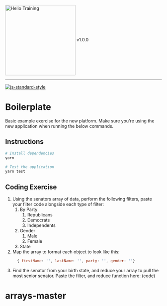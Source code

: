 <img src="http://i.imgur.com/UzC7XPe.png" alt="Helio Training" width="226" align="center"/> v1.0.0

---------------

[![js-standard-style](https://img.shields.io/badge/code%20style-standard-brightgreen.svg)](http://standardjs.com)

# Boilerplate

Basic example exercise for the new platform. Make sure you're using the new application when running the below commands.

## Instructions

```sh
# Install dependencies
yarn

# Test the application
yarn test
```

## Coding Exercise

1. Using the senators array of data, perform the following filters, paste your filter code alongside each type of filter:
    1. By Party
        1. Republicans
        2. Democrats
        3. Independents
    2. Gender
        1. Male
        2. Female
    3. State
2. Map the array to format each object to look like this: 
    ```js
      { firstName: '', lastName: '', party: '', gender: ''}
    ```   
3. Find the senator from your birth state, and reduce your array to pull the most senior senator. Paste the filter, and reduce function here: (code)

# arrays-master
